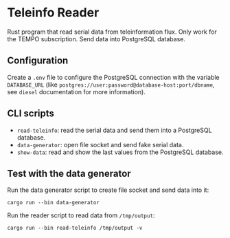 # Teleinfo Reader

Rust program that read serial data from teleinformation flux.
Only work for the TEMPO subscription.
Send data into PostgreSQL database.


## Configuration

Create a `.env` file to configure the PostgreSQL connection with the variable `DATABASE_URL` (like 
`postgres://user:password@database-host:port/dbname`, see `diesel` documentation for more information).

 
## CLI scripts

 - `read-teleinfo`: read the serial data and send them into a PostgreSQL database.
 - `data-generator`: open file socket and send fake serial data.
 - `show-data`: read and show the last values from the PostgreSQL database.
 
## Test with the data generator

Run the data generator script to create file socket and send data into it:

    cargo run --bin data-generator
    
Run the reader script to read data from `/tmp/output`:

    cargo run --bin read-teleinfo /tmp/output -v
    